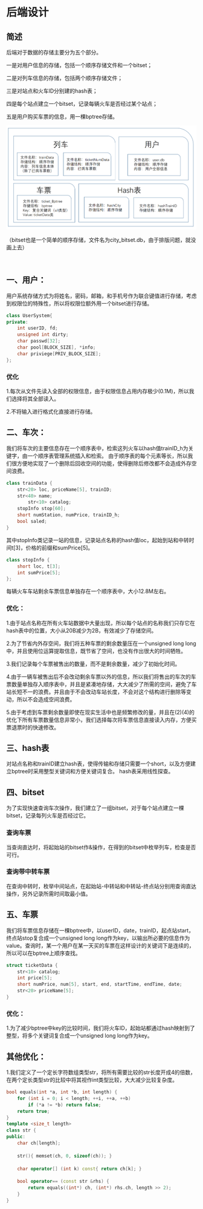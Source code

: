 # 后端设计



## 简述

后端对于数据的存储主要分为五个部分。

一是对用户信息的存储，包括一个顺序存储文件和一个bitset；

二是对列车信息的存储，包括两个顺序存储文件；

三是对站点和火车ID分别建的hash表；

四是每个站点建立一个bitset，记录每辆火车是否经过某个站点；

五是用户购买车票的信息，用一棵bptree存储。

![avatar](文件存储.png)

（bitset也是一个简单的顺序存储，文件名为city_bitset.db，由于排版问题，就没画上去）

​	

## 一、用户：

用户系统存储方式为将姓名，密码，邮箱，和手机号作为联合键值进行存储，考虑到权限位的特殊性，所以将权限位额外用一个bitset进行存储。

```c++
class UserSystem{
private:
    int userID, fd;
    unsigned int dirty;
    char passwd[32];
    char pool[BLOCK_SIZE], *info;
    char priviege[PRIV_BLOCK_SIZE];
};

```

### 优化

1.每次从文件先读入全部的权限信息，由于权限信息占用内存极少(0.1M)，所以我们选择将其全部读入。

2.不将输入进行格式化直接进行存储。



## 二、车次：

我们将车次的主要信息存在一个顺序表中，检索这列火车以hash值trainID_h为关键字，由一个顺序表管理系统插入和检索。
由于顺序表的每个元素等长，所以我们很方便地实现了一个删除后回收空间的功能，使得删除后修改都不会造成外存空间浪费。

```c++
class trainData {
	str<20> loc, priceName[5], trainID;
	str<40> name;
    	str<10> catalog;
	stopInfo stop[60];
	short numStation, numPrice, trainID_h;
	bool saled;
}
```

其中stopInfo类记录一站的信息，记录站点名称的hash值loc，起始到站和中转时间t[3]，价格的前缀和sumPrice[5]。

```c++
class stopInfo {
	short loc, t[3];
	int sumPrice[5];
};
```

每辆火车车站剩余车票信息单独存在一个顺序表中，大小12.8M左右。

### 优化：

1.由于站点名称在所有火车站数据中大量出现，所以每个站点的名称我们只存它在hash表中的位置，大小从20B减少为2B，有效减少了存储空间。

2.为了节省内外存空间，我们将五种车票的剩余数量压在一个unsigned long long中，并且使用位运算提取信息，既节省了空间，也没有作出很大的时间牺牲。

3.我们记录每个车票被售出的数量，而不是剩余数量，减少了初始化时间。

4.由于一辆车被售出后不会改动剩余车票以外的信息，所以我们将售出的车次的车票数量单独存入顺序表中，并且是紧凑地存储，大大减少了所需的空间，避免了车站长短不一的浪费。并且由于不会改动车站长度，不会对这个结构进行删除等变动，所以不会造成空间浪费。

5.由于考虑到车票剩余数量即使在现实生活中也是频繁修改的量，并且在(2)(4)的优化下所有车票数量信息非常小，我们选择每次将车票信息直接读入内存，方便买票退票时的快速修改。



## 三、hash表

对站点名称和trainID建立hash表，使得传输和存储只需要一个short，以及方便建立bptree时采用整型关键词和方便关键词复合。
hash表采用线性探查。



## 四、bitset

为了实现快速查询车次操作，我们建立了一组bitset，对于每个站点建立一棵bitset，记录每列火车是否经过它。

### 查询车票

当查询直达时，将起始站的bitset作&操作，在得到的bitset中枚举列车，检查是否可行。

### 查询带中转车票

在查询中转时，枚举中间站点，在起始站-中转站和中转站-终点站分别用查询直达操作，另外记录所需时间取最小值。



## 五、车票

我们将车票信息存储在一棵bptree中，以userID，date，trainID，起点站start，终点站stop复合成一个unsigned long long作为key，以输出所必要的信息作为value。查询时，某一个用户在某一天买的车票在这样设计的关键词下是连续的，所以可以在bptree上顺序查找。

```C++
struct ticketData {
	str<10> catalog;
	int price[5];
	short numPrice, num[5], start, end, startTime, endTime, date;
	str<20> priceName[5];
}
```

### 优化：

1.为了减少bptree中key的比较时间，我们将火车ID，起始站都通过hash映射到了整型，将多个关键词复合成一个unsigned long long作为key。



## 其他优化：

1.我们定义了一个定长字符数组类型str，将所有需要比较的str长度开成4的倍数，在两个定长类型str的比较中将其视作int类型比较，大大减少比较复杂度。

```c++
bool equals(int *a, int *b, int length) {
    for (int i = 0; i < length; ++i, ++a, ++b)
        if (*a != *b) return false;
    return true;
}
template <size_t length>
class str {
public:
    char ch[length];
    
    str(){ memset(ch, 0, sizeof(ch)); }
    
    char operator[] (int k) const{ return ch[k]; }
    
    bool operator== (const str &rhs) {
        return equals((int*) ch, (int*) rhs.ch, length >> 2);
    }
}
```
